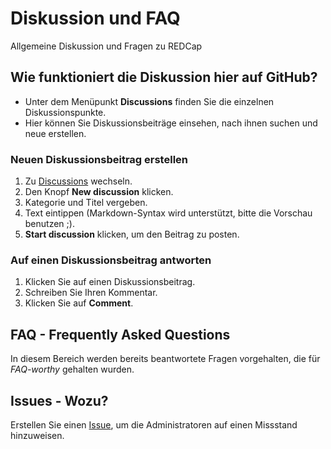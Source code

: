 # Diskussion und FAQ
Allgemeine Diskussion und Fragen zu REDCap

## Wie funktioniert die Diskussion hier auf GitHub?
- Unter dem Menüpunkt **Discussions** finden Sie die einzelnen Diskussionspunkte.
- Hier können Sie Diskussionsbeiträge einsehen, nach ihnen suchen und neue erstellen.

### Neuen Diskussionsbeitrag erstellen

1. Zu [Discussions](https://github.com/REDCap-German-User-Group/Diskussion-und-FAQ/discussions) wechseln.
1. Den Knopf **New discussion** klicken.
1. Kategorie und Titel vergeben.
1. Text eintippen (Markdown-Syntax wird unterstützt, bitte die Vorschau benutzen ;).
1. **Start discussion** klicken, um den Beitrag zu posten.

### Auf einen Diskussionsbeitrag antworten

1. Klicken Sie auf einen Diskussionsbeitrag.
2. Schreiben Sie Ihren Kommentar.
3. Klicken Sie auf **Comment**.

## FAQ - Frequently Asked Questions

In diesem Bereich werden bereits beantwortete Fragen vorgehalten, die für _FAQ-worthy_ gehalten wurden.

## Issues - Wozu?

Erstellen Sie einen [Issue](https://github.com/REDCap-German-User-Group/Diskussion-und-FAQ/issues), um die Administratoren auf einen Missstand hinzuweisen.

